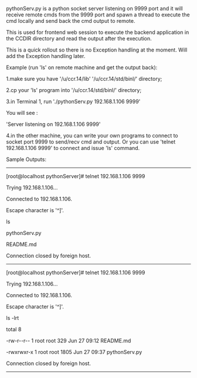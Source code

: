 pythonServ.py is a python socket server listening on 9999 port and it will receive remote cmds from the 9999 port and spawn a thread to execute the cmd locally and send back the cmd output to remote. 

This is used for frontend web session to execute the backend application in the CCDIR directory and read the output after the execution.

This is a quick rollout so there is no Exception handling at the moment. Will add the Exception handling later.


Example (run 'ls' on remote machine and get the output back):


1.make sure you have '/u/ccr.14/lib' '/u/ccr.14/std/binl/' directory;

2.cp your 'ls' program into '/u/ccr.14/std/binl/' directory;

3.in Terminal 1, run './pythonServ.py 192.168.1.106 9999'

  You will see :
  
  'Server listening on 192.168.1.106 9999'
  
4.in the other machine, you can write your own programs to connect to socket port 9999 to send/recv cmd and output. Or you can use 'telnet 192.168.1.106 9999' to connect and issue 'ls' command.



Sample Outputs:


-------------------------------------------------------------------


[root@localhost pythonServer]# telnet 192.168.1.106 9999

Trying 192.168.1.106...

Connected to 192.168.1.106.

Escape character is '^]'.

ls

pythonServ.py

README.md

Connection closed by foreign host.



--------------------------------------------------------------------


[root@localhost pythonServer]# telnet 192.168.1.106 9999

Trying 192.168.1.106...

Connected to 192.168.1.106.

Escape character is '^]'.

ls -lrt

total 8

-rw-r--r-- 1 root root  329 Jun 27 09:12 README.md

-rwxrwxr-x 1 root root 1805 Jun 27 09:37 pythonServ.py

Connection closed by foreign host.


------------------------------------------------------------------






